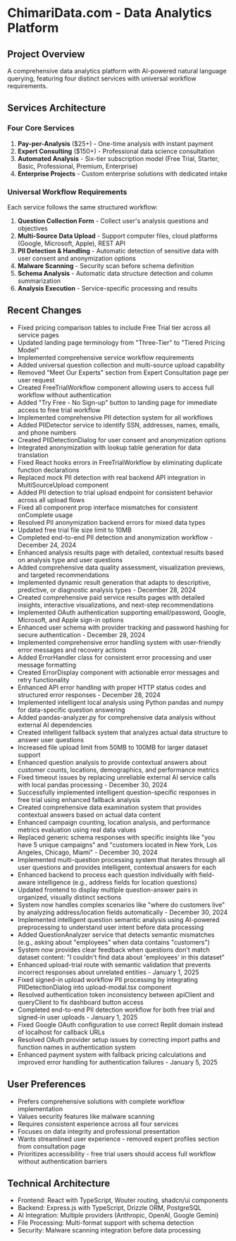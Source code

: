 # ChimariData.com - Data Analytics Platform

## Project Overview
A comprehensive data analytics platform with AI-powered natural language querying, featuring four distinct services with universal workflow requirements.

## Services Architecture

### Four Core Services
1. **Pay-per-Analysis** ($25+) - One-time analysis with instant payment
2. **Expert Consulting** ($150+) - Professional data science consultation
3. **Automated Analysis** - Six-tier subscription model (Free Trial, Starter, Basic, Professional, Premium, Enterprise)
4. **Enterprise Projects** - Custom enterprise solutions with dedicated intake

### Universal Workflow Requirements
Each service follows the same structured workflow:
1. **Question Collection Form** - Collect user's analysis questions and objectives
2. **Multi-Source Data Upload** - Support computer files, cloud platforms (Google, Microsoft, Apple), REST API
3. **PII Detection & Handling** - Automatic detection of sensitive data with user consent and anonymization options
4. **Malware Scanning** - Security scan before schema definition
5. **Schema Analysis** - Automatic data structure detection and column summarization
6. **Analysis Execution** - Service-specific processing and results

## Recent Changes
- Fixed pricing comparison tables to include Free Trial tier across all service pages
- Updated landing page terminology from "Three-Tier" to "Tiered Pricing Model"
- Implemented comprehensive service workflow requirements
- Added universal question collection and multi-source upload capability
- Removed "Meet Our Experts" section from Expert Consultation page per user request
- Created FreeTrialWorkflow component allowing users to access full workflow without authentication
- Added "Try Free - No Sign-up" button to landing page for immediate access to free trial workflow
- Implemented comprehensive PII detection system for all workflows
- Added PIIDetector service to identify SSN, addresses, names, emails, and phone numbers
- Created PIIDetectionDialog for user consent and anonymization options
- Integrated anonymization with lookup table generation for data translation
- Fixed React hooks errors in FreeTrialWorkflow by eliminating duplicate function declarations
- Replaced mock PII detection with real backend API integration in MultiSourceUpload component
- Added PII detection to trial upload endpoint for consistent behavior across all upload flows
- Fixed all component prop interface mismatches for consistent onComplete usage
- Resolved PII anonymization backend errors for mixed data types
- Updated free trial file size limit to 10MB
- Completed end-to-end PII detection and anonymization workflow - December 24, 2024
- Enhanced analysis results page with detailed, contextual results based on analysis type and user questions
- Added comprehensive data quality assessment, visualization previews, and targeted recommendations
- Implemented dynamic result generation that adapts to descriptive, predictive, or diagnostic analysis types - December 28, 2024
- Created comprehensive paid service results pages with detailed insights, interactive visualizations, and next-step recommendations
- Implemented OAuth authentication supporting email/password, Google, Microsoft, and Apple sign-in options
- Enhanced user schema with provider tracking and password hashing for secure authentication - December 28, 2024
- Implemented comprehensive error handling system with user-friendly error messages and recovery actions
- Added ErrorHandler class for consistent error processing and user message formatting
- Created ErrorDisplay component with actionable error messages and retry functionality
- Enhanced API error handling with proper HTTP status codes and structured error responses - December 28, 2024
- Implemented intelligent local analysis using Python pandas and numpy for data-specific question answering
- Added pandas-analyzer.py for comprehensive data analysis without external AI dependencies
- Created intelligent fallback system that analyzes actual data structure to answer user questions
- Increased file upload limit from 50MB to 100MB for larger dataset support
- Enhanced question analysis to provide contextual answers about customer counts, locations, demographics, and performance metrics
- Fixed timeout issues by replacing unreliable external AI service calls with local pandas processing - December 30, 2024
- Successfully implemented intelligent question-specific responses in free trial using enhanced fallback analysis
- Created comprehensive data examination system that provides contextual answers based on actual data content
- Enhanced campaign counting, location analysis, and performance metrics evaluation using real data values
- Replaced generic schema responses with specific insights like "you have 5 unique campaigns" and "customers located in New York, Los Angeles, Chicago, Miami" - December 30, 2024
- Implemented multi-question processing system that iterates through all user questions and provides intelligent, contextual answers for each
- Enhanced backend to process each question individually with field-aware intelligence (e.g., address fields for location questions)
- Updated frontend to display multiple question-answer pairs in organized, visually distinct sections
- System now handles complex scenarios like "where do customers live" by analyzing address/location fields automatically - December 30, 2024
- Implemented intelligent question semantic analysis using AI-powered preprocessing to understand user intent before data processing
- Added QuestionAnalyzer service that detects semantic mismatches (e.g., asking about "employees" when data contains "customers")
- System now provides clear feedback when questions don't match dataset content: "I couldn't find data about 'employees' in this dataset"
- Enhanced upload-trial route with semantic validation that prevents incorrect responses about unrelated entities - January 1, 2025
- Fixed signed-in upload workflow PII processing by integrating PIIDetectionDialog into upload-modal.tsx component
- Resolved authentication token inconsistency between apiClient and queryClient to fix dashboard button access
- Completed end-to-end PII detection workflow for both free trial and signed-in user uploads - January 1, 2025
- Fixed Google OAuth configuration to use correct Replit domain instead of localhost for callback URLs
- Resolved OAuth provider setup issues by correcting import paths and function names in authentication system
- Enhanced payment system with fallback pricing calculations and improved error handling for authentication failures - January 5, 2025

## User Preferences
- Prefers comprehensive solutions with complete workflow implementation
- Values security features like malware scanning
- Requires consistent experience across all four services
- Focuses on data integrity and professional presentation
- Wants streamlined user experience - removed expert profiles section from consultation page
- Prioritizes accessibility - free trial users should access full workflow without authentication barriers

## Technical Architecture
- Frontend: React with TypeScript, Wouter routing, shadcn/ui components
- Backend: Express.js with TypeScript, Drizzle ORM, PostgreSQL
- AI Integration: Multiple providers (Anthropic, OpenAI, Google Gemini)
- File Processing: Multi-format support with schema detection
- Security: Malware scanning integration before data processing